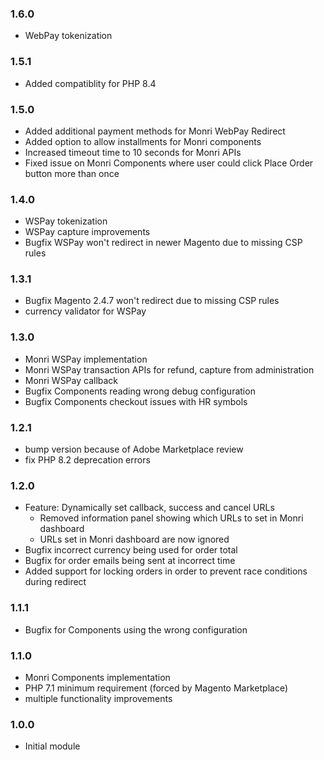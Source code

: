 ### 1.6.0
- WebPay tokenization

### 1.5.1
- Added compatiblity for PHP 8.4

### 1.5.0
- Added additional payment methods for Monri WebPay Redirect
- Added option to allow installments for Monri components
- Increased timeout time to 10 seconds for Monri APIs
- Fixed issue on Monri Components where user could click Place Order button more than once

### 1.4.0
- WSPay tokenization
- WSPay capture improvements
- Bugfix WSPay won't redirect in newer Magento due to missing CSP rules

### 1.3.1
- Bugfix Magento 2.4.7 won't redirect due to missing CSP rules
- currency validator for WSPay 

### 1.3.0
- Monri WSPay implementation
- Monri WSPay transaction APIs for refund, capture from administration
- Monri WSPay callback
- Bugfix Components reading wrong debug configuration
- Bugfix Components checkout issues with HR symbols

### 1.2.1
- bump version because of Adobe Marketplace review
- fix PHP 8.2 deprecation errors

### 1.2.0
- Feature: Dynamically set callback, success and cancel URLs
  - Removed information panel showing which URLs to set in Monri dashboard
  - URLs set in Monri dashboard are now ignored
- Bugfix incorrect currency being used for order total
- Bugfix for order emails being sent at incorrect time
- Added support for locking orders in order to prevent race conditions during redirect

### 1.1.1
- Bugfix for Components using the wrong configuration

### 1.1.0
- Monri Components implementation
- PHP 7.1 minimum requirement (forced by Magento Marketplace)
- multiple functionality improvements

### 1.0.0 
- Initial module
